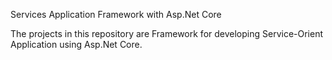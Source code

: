 Services Application Framework with Asp.Net Core

The projects in this repository are Framework for developing Service-Orient Application using Asp.Net Core.

